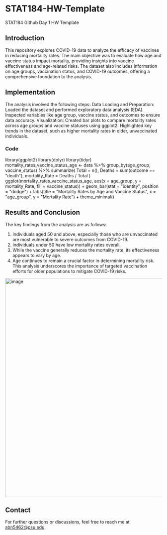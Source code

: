 # STAT184-HW-Template
 STAT184 Github Day 1 HW Template


## Introduction
This repository explores COVID-19 data to analyze the efficacy of vaccines in reducing mortality rates. The main objective was to evaluate how age and vaccine status impact mortality, providing insights into vaccine effectiveness and age-related risks. The dataset also includes information on age groups, vaccination status, and COVID-19 outcomes, offering a comprehensive foundation to the analysis.

## Implementation 
The analysis involved the following steps:
Data Loading and Preparation:
Loaded the dataset and performed exploratory data analysis (EDA).
Inspected variables like age group, vaccine status, and outcomes to ensure data accuracy.
Visualization:
Created bar plots to compare mortality rates across age groups and vaccine statuses using ggplot2.
Highlighted key trends in the dataset, such as higher mortality rates in older, unvaccinated individuals.

### Code 
library(ggplot2)
library(dplyr)
library(tidyr)
mortality_rates_vaccine_status_age <- data %>%
  group_by(age_group, vaccine_status) %>%
  summarize(
    Total = n(),
    Deaths = sum(outcome == "death"),
    mortality_Rate = Deaths / Total
  )
 ggplot(mortality_rates_vaccine_status_age, aes(x = age_group, y = mortality_Rate, fill = vaccine_status)) +
  geom_bar(stat = "identity", position = "dodge") +
  labs(title = "Mortality Rates by Age and Vaccine Status", 
       x = "age_group", 
       y = "Mortality Rate") +
  theme_minimal()

## Results and Conclusion
The key findings from the analysis are as follows:
1.  Individuals aged 50 and above, especially those who are unvaccinated are most vulnerable to severe outcomes from COVID-19.
2.  Individuals under 50 have low mortality rates overall. 
3.  While the vaccine generally reduces the mortality rate, its effectiveness appears to vary by age.
4.  Age continues to remain a crucial factor in determining mortality risk.
This analysis underscores the importance of targeted vaccination efforts for older populations to mitigate COVID-19 risks.
<img width="703" alt="image" src="https://github.com/user-attachments/assets/e42d347d-259a-4c1d-a99f-60453458c67a">


## Contact 
For further questions or discussions, feel free to reach me at abn5462@psu.edu.
